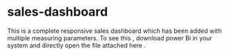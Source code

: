 # sales-dashboard
This is a complete responsive sales dashboard which has been added with multiple measuring parameters.
To see this , download power Bi in your system and directly open the file attached here .
